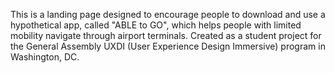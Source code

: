 This is a landing page designed to encourage people to download and use a hypothetical app, called "ABLE to GO", which helps people with limited mobility navigate through airport terminals. Created as a student project for the General Assembly UXDI (User Experience Design Immersive) program in Washington, DC.
